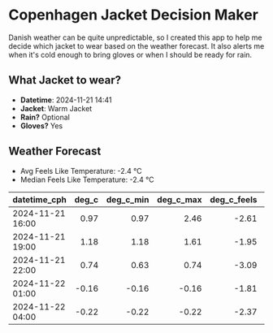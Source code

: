
# Copenhagen Jacket Decision Maker

Danish weather can be quite unpredictable, so I created this app to help me decide which jacket to wear based on the weather forecast. 
It also alerts me when it's cold enough to bring gloves or when I should be ready for rain.

## What Jacket to wear?

- **Datetime**: 2024-11-21 14:41
- **Jacket**: Warm Jacket
- **Rain?** Optional
- **Gloves?** Yes

## Weather Forecast
- Avg Feels Like Temperature: -2.4 °C
- Median Feels Like Temperature: -2.4 °C

| datetime_cph     |   deg_c |   deg_c_min |   deg_c_max |   deg_c_feels | weather   | wind   | rain   |
|:-----------------|--------:|------------:|------------:|--------------:|:----------|:-------|:-------|
| 2024-11-21 16:00 |    0.97 |        0.97 |        2.46 |         -2.61 | Clouds    | Low    | None   |
| 2024-11-21 19:00 |    1.18 |        1.18 |        1.61 |         -1.95 | Rain      | Low    | Low    |
| 2024-11-21 22:00 |    0.74 |        0.63 |        0.74 |         -3.09 | Clouds    | Low    | None   |
| 2024-11-22 01:00 |   -0.16 |       -0.16 |       -0.16 |         -1.81 | Clouds    | Low    | None   |
| 2024-11-22 04:00 |   -0.22 |       -0.22 |       -0.22 |         -2.37 | Clouds    | Low    | None   |
        
